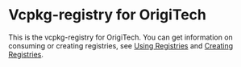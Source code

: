 # Vcpkg-registry for OrigiTech

This is the vcpkg-registry for OrigiTech. You can get information on consuming or creating registries, see [Using Registries](https://learn.microsoft.com/en-us/vcpkg/users/registries) and [Creating Registries](https://learn.microsoft.com/en-us/vcpkg/maintainers/registries).
